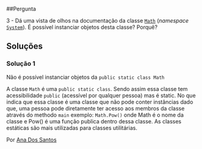 ##Pergunta

3 - Dá uma vista de olhos na documentação da classe
[`Math`](https://docs.microsoft.com/dotnet/api/system.math)
(_namespace_ [`System`](https://docs.microsoft.com/dotnet/api/system)).
É possível instanciar objetos desta classe? Porquê?

## Soluções

### Solução 1

Não é possível instanciar objetos da `public static class Math`

A classe `Math` é uma `public static class`. Sendo assim essa classe tem
acessibilidade `public` (acessível por qualquer pessoa) mas é static. No que
indica que essa classe é uma classe que não pode conter instâncias dado que,
uma pessoa pode diretamente ter acesso aos membros da classe através do methodo
`main` exemplo: `Math.Pow()` onde Math é o nome da classe e Pow() é uma função
publica dentro dessa classe.
As classes estáticas são mais utilizadas para classes utilitárias.

Por [Ana Dos Santos](https://github.com/AnSantos99)
